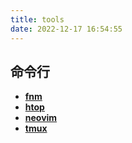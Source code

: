 ```yaml
---
title: tools
date: 2022-12-17 16:54:55
---
```


## 命令行

- [**fnm**](https://github.com/Schniz/fnm)
- [**htop**](https://github.com/htop-dev/htop)
- [**neovim**](https://github.com/neovim/neovim)
- [**tmux**](https://github.com/tmux/tmux)
